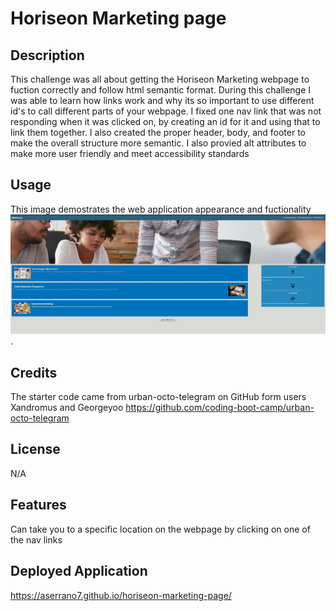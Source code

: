 # Horiseon Marketing page

## Description
This challenge was all about getting the Horiseon Marketing webpage to fuction correctly and follow html semantic format. During this challenge I was able to learn how links work and why its so important to use different id's to call different parts of your webpage. I fixed one nav link that was not responding when it was clicked on, by creating an id for it and using that to link them together. I also created the proper header, body, and footer to make the overall structure more semantic. I also provied alt attributes to make more user friendly and meet accessibility standards

## Usage
This image demostrates the web application appearance and fuctionality
![This is a screenshot of the whole webpage](Develop\assets\images\Capture.JPG).

## Credits
The starter code came from urban-octo-telegram on GitHub form users Xandromus and Georgeyoo 
https://github.com/coding-boot-camp/urban-octo-telegram

## License
N/A

## Features
Can take you to a specific location on the webpage by clicking on one of the nav links

## Deployed Application
https://aserrano7.github.io/horiseon-marketing-page/


